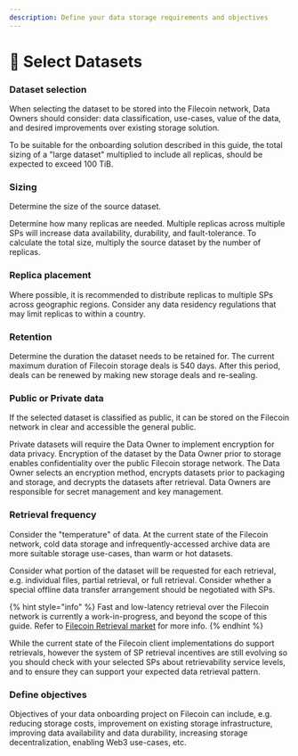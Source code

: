 ```yaml
---
description: Define your data storage requirements and objectives
---
```


# 🔎 Select Datasets

### Dataset selection

When selecting the dataset to be stored into the Filecoin network, Data Owners should consider: data classification, use-cases, value of the data, and desired improvements over existing storage solution.

To be suitable for the onboarding solution described in this guide, the total sizing of a "large dataset" multiplied to include all replicas, should be expected to exceed 100 TiB.&#x20;

### Sizing&#x20;

Determine the size of the source dataset.&#x20;

Determine how many replicas are needed. Multiple replicas across multiple SPs will increase data availability, durability, and fault-tolerance. To calculate the total size, multiply the source dataset by the number of replicas.&#x20;

### Replica placement

Where possible, it is recommended to distribute replicas to multiple SPs across geographic regions. Consider any data residency regulations that may limit replicas to within a country.

### Retention

Determine the duration the dataset needs to be retained for. The current maximum duration of Filecoin storage deals is 540 days. After this period, deals can be renewed by making new storage deals and re-sealing.

### Public or Private data

If the selected dataset is classified as public, it can be stored on the Filecoin network in clear and accessible the general public.

Private datasets will require the Data Owner to implement encryption for data privacy.  Encryption of the dataset by the Data Owner prior to storage enables confidentiality over the public Filecoin storage network. The Data Owner selects an encryption method, encrypts datasets prior to packaging and storage, and decrypts the datasets after retrieval. Data Owners are responsible for secret management and key management.

### Retrieval frequency

Consider the "temperature" of data. At the current state of the Filecoin network, cold data storage and infrequently-accessed archive data are more suitable storage use-cases, than warm or hot datasets.&#x20;

Consider what portion of the dataset will be requested for each retrieval, e.g. individual files,  partial retrieval, or full retrieval. Consider whether a special offline data transfer arrangement should be negotiated with SPs.

{% hint style="info" %}
Fast and low-latency retrieval over the Filecoin network is currently a work-in-progress, and beyond the scope of this guide. Refer to [Filecoin Retrieval market](https://retrieval.market/) for more info.&#x20;
{% endhint %}

While the current state of the Filecoin client implementations do support retrievals, however the system of SP retrieval incentives are still evolving so you should check with your selected SPs about retrievability service levels, and to ensure they can support your expected data retrieval pattern.

### Define objectives&#x20;

Objectives of your data onboarding project on Filecoin can include, e.g. reducing storage costs, improvement on existing storage infrastructure, improving data availability and data durability, increasing storage decentralization, enabling Web3 use-cases, etc.&#x20;

